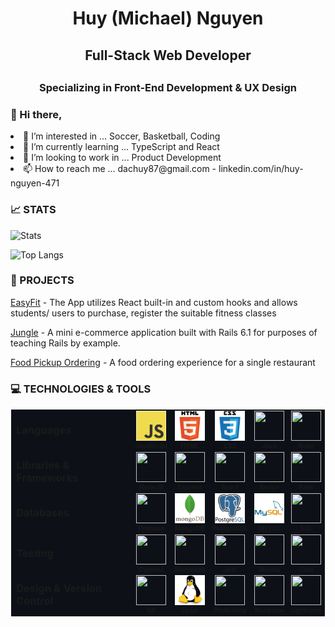 # <h1 align="center">Huy (Michael) Nguyen</h1>

## <h2 align="center">Full-Stack Web Developer</h2>

## <h3 align="center">Specializing in Front-End Development & UX Design</h3>



<h3><strong>👋 Hi there,</strong></h3>

<p>

<li>👀 I’m interested in ... Soccer, Basketball, Coding</li>

<li>🌱 I’m currently learning ... TypeScript and React</li>

<li>💞️ I’m looking to work in ... Product Development</li>

<li>📫 How to reach me ... dachuy87@gmail.com - linkedin.com/in/huy-nguyen-471</li>

</p>


<h3><strong>📈  STATS</strong></h3>
<p>

![Stats](https://github-readme-stats.vercel.app/api?username=MichaelDHuy&show_icons=true&theme=radical)

![Top Langs](https://github-readme-stats.vercel.app/api/top-langs/?username=MichaelDHuy&show_icons=true&theme=radical)


<h3><strong>💾 PROJECTS </strong></h3>

[EasyFit](https://github.com/MichaelDHuy/easyfit-final) - The App utilizes React built-in and custom hooks and allows students/ users to purchase, register the suitable fitness classes

[Jungle](https://github.com/MichaelDHuy/jungle-rails) - A mini e-commerce application built with Rails 6.1 for purposes of teaching Rails by example.

[Food Pickup Ordering](https://github.com/MichaelDHuy/food-pickup-midterm) - A food ordering experience for a single restaurant

</p>


<h3><strong>💻  TECHNOLOGIES & TOOLS</strong</h3>



<table style="border-collapse: collapse; border: 1px solid white; background-color: #0d1117;">
  <tr>
    <td><strong>Languages</strong></td>
    <td align="center" style="font-size: 10px;"><img src="https://raw.githubusercontent.com/devicons/devicon/master/icons/javascript/javascript-original.svg" height="48" width="48"/><br>JavaScript</td>
    <td align="center" style="font-size: 10px;"><img src="https://raw.githubusercontent.com/devicons/devicon/master/icons/html5/html5-original-wordmark.svg" height="48" width="48"/><br>HTML</td>
    <td align="center" style="font-size: 10px;"><img src="https://raw.githubusercontent.com/devicons/devicon/master/icons/css3/css3-original-wordmark.svg" height="48" width="48"/><br>CSS</td>
    <td align="center" style="font-size: 10px;"><img src="https://img.icons8.com/color/48/000000/java-coffee-cup-logo.png" height="48" width="48"/><br>Java</td>
    <td align="center" style="font-size: 10px;"><img src="https://img.icons8.com/color/48/000000/ruby-programming-language.png" height="48" width="48"/><br>Ruby</td>
  </tr>
  <tr>
    <td><strong>Libraries & Frameworks</strong></td>
    <td align="center" style="font-size: 10px;"><img src="https://camo.githubusercontent.com/14e0de191b404ca8fb54668211091293ae668d6f7da765c9fed9e2a105a48785/68747470733a2f2f63646e2e66726565626965737570706c792e636f6d2f6c6f676f732f6c617267652f32782f6e6f64656a732d69636f6e2d6c6f676f2d706e672d7472616e73706172656e742e706e67" height="48" width="48"/><br>NodeJS</td>
    <td align="center" style="font-size: 10px;"><img src="https://camo.githubusercontent.com/2406788a5bdbf3d900427eecd883b5aa64c45435d14239f5eba9a2a08ac8dcd3/68747470733a2f2f6a737572742e6769746875622e696f2f6a61636b732d706f7274666f6c696f2f696d616765732f636f6c6f722d657870726573732d69636f6e2532302831292e706e67" height="48" width="48"/><br>Express</td>
    <td align="center" style="font-size: 10px;"><img src="https://img.icons8.com/office/40/000000/react.png" height="48" width="48"/><br>React</td>
    <td align="center" style="font-size: 10px;"><img src="https://raw.githubusercontent.com/reduxjs/redux/master/logo/logo.png" height="48" width="48"/><br>Redux</td>
    <td align="center" style="font-size: 10px;"><img src="https://camo.githubusercontent.com/65b54be06d9e8b0301ad2e786049c560a33cc424c6471c46eec11faa7aba73f7/68747470733a2f2f63646e2e69636f6e73636f75742e636f6d2f69636f6e2f667265652f706e672d3235362f7261696c732d333532313636342d323934353130382e706e67" height="48" width="48"/><br>Rails</td>
  </tr>
  <tr>
    <td><strong>Databases</strong></td>
    <td align="center" style="font-size: 10px;"><img src="https://camo.githubusercontent.com/dd4b2422ed3bfc9da88c43d18550375c66f9584327dff7ecc19315ce50b96f07/68747470733a2f2f7777772e766563746f726c6f676f2e7a6f6e652f6c6f676f732f66697265626173652f66697265626173652d69636f6e2e737667" height="48" width="48"/><br>Firebase</td>
    <td align="center" style="font-size: 10px;"><img src="https://raw.githubusercontent.com/devicons/devicon/master/icons/mongodb/mongodb-original-wordmark.svg" height="48" width="48"/><br>MongoDB</td>
    <td align="center" style="font-size: 10px;"><img src="https://raw.githubusercontent.com/devicons/devicon/master/icons/postgresql/postgresql-original-wordmark.svg" height="48" width="48"/><br>PostgreSQL</td>
    <td align="center" style="font-size: 10px;"><img src="https://raw.githubusercontent.com/devicons/devicon/master/icons/mysql/mysql-original-wordmark.svg" height="48" width="48"/><br>MySQL</td>
    <td align="center" style="font-size: 10px;"><img src="https://img.icons8.com/color/48/000000/sql.png" height="48" width="48"/><br>SQL</td>
  </tr>
  <tr>
    <td><strong>Testing</strong></td>
    <td align="center" style="font-size: 10px;"><img src="https://raw.githubusercontent.com/simple-icons/simple-icons/6e46ec1fc23b60c8fd0d2f2ff46db82e16dbd75f/icons/cypress.svg" height="48" width="48"/><br>Cypress</td>
    <td align="center" style="font-size: 10px;"><img src="https://camo.githubusercontent.com/fb0a75d984f4f1ff95bf9b39aa0b4b8939a81bdd8417798817a6735c1dbed932/68747470733a2f2f69636f6e732e7665727969636f6e2e636f6d2f706e672f6f2f627573696e6573732f7673636f64652d70726f6772616d2d6974656d2d69636f6e2f73746f7279626f6f6b2e706e67" height="48" width="48"/><br>Storybook</td>
    <td align="center" style="font-size: 10px;"><img src="https://camo.githubusercontent.com/ce0a32825268b09cd5e0fc7c2a09c587a708491427cb794cade8f1866f7284c6/68747470733a2f2f7777772e766563746f726c6f676f2e7a6f6e652f6c6f676f732f6a6573746a73696f2f6a6573746a73696f2d69636f6e2e737667" height="48" width="48"/><br>Jest</td>
    <td align="center" style="font-size: 10px;"><img src="https://camo.githubusercontent.com/4253eb6921d60a216772940978dea3a0cf2113f2f29b5545720d3b5b6960e467/68747470733a2f2f7777772e766563746f726c6f676f2e7a6f6e652f6c6f676f732f6d6f6368616a732f6d6f6368616a732d69636f6e2e737667" height="48" width="48"/><br>Mocha</td>
    <td align="center" style="font-size: 10px;"><img src="https://camo.githubusercontent.com/e54c4eff2a16c13b29cc44cd8720004611c517587b01296eeda4ca91e96759b8/68747470733a2f2f70372e6869636c69706172742e636f6d2f707265766965772f3632362f3234372f3736312f6d6f6368612d6a6176617363726970742d6e6f64652d6a732d746573742d64726976656e2d646576656c6f706d656e742d617373657274696f6e2d636861692d7368656e672e6a7067" height="48" width="48"/><br>Chai</td>
  </tr>
  <tr>
    <td><strong>Design & Version Control</strong></td>
    <td align="center" style="font-size: 10px;"><img src="https://camo.githubusercontent.com/fbfcb9e3dc648adc93bef37c718db16c52f617ad055a26de6dc3c21865c3321d/68747470733a2f2f7777772e766563746f726c6f676f2e7a6f6e652f6c6f676f732f6769742d73636d2f6769742d73636d2d69636f6e2e737667" height="48" width="48"/><br>Git</td>
    <td align="center" style="font-size: 10px;"><img src="https://raw.githubusercontent.com/devicons/devicon/master/icons/linux/linux-original.svg" height="48" width="48"/><br>Linux</td>
    <td align="center" style="font-size: 10px;"><img src="https://upload.wikimedia.org/wikipedia/commons/thumb/a/af/Adobe_Photoshop_CC_icon.svg/640px-Adobe_Photoshop_CC_icon.svg.png" height="48" width="48"/><br>Photoshop</td>
    <td align="center" style="font-size: 10px;"><img src="https://camo.githubusercontent.com/c2e04f51b17e0f09bd70bca7fa2056952815fdc5aa73e3223624995220b62b6f/68747470733a2f2f75706c6f61642e77696b696d656469612e6f72672f77696b6970656469612f636f6d6d6f6e732f7468756d622f642f64622f41646f62655f496c6c7573747261746f725f4353335f69636f6e5f6d6f636b75702e7376672f3230343870782d41646f62655f496c6c7573747261746f725f4353335f69636f6e5f6d6f636b75702e7376672e706e67" height="48" width="48"/><br>Illustrator</td>
    <td align="center" style="font-size: 10px;"><img src="https://upload.wikimedia.org/wikipedia/commons/thumb/b/b6/Adobe_Photoshop_Lightroom_CC_logo.svg/2101px-Adobe_Photoshop_Lightroom_CC_logo.svg.png" height="48" width="48"/><br>Lightroom</td>
  </tr>
</table>

